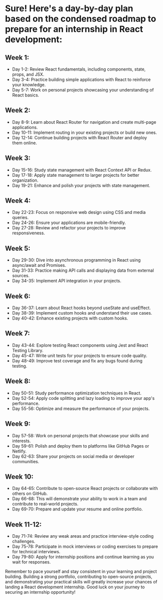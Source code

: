 # Sure! Here's a day-by-day plan based on the condensed roadmap to prepare for an internship in React development:

## Week 1:
- Day 1-2: Review React fundamentals, including components, state, props, and JSX.
- Day 3-4: Practice building simple applications with React to reinforce your knowledge.
- Day 5-7: Work on personal projects showcasing your understanding of React basics.

## Week 2:
- Day 8-9: Learn about React Router for navigation and create multi-page applications.
- Day 10-11: Implement routing in your existing projects or build new ones.
- Day 12-14: Continue building projects with React Router and deploy them online.

## Week 3:
- Day 15-16: Study state management with React Context API or Redux.
- Day 17-18: Apply state management to larger projects for better organization.
- Day 19-21: Enhance and polish your projects with state management.

## Week 4:
- Day 22-23: Focus on responsive web design using CSS and media queries.
- Day 24-26: Ensure your applications are mobile-friendly.
- Day 27-28: Review and refactor your projects to improve responsiveness.

## Week 5:
- Day 29-30: Dive into asynchronous programming in React using async/await and Promises.
- Day 31-33: Practice making API calls and displaying data from external sources.
- Day 34-35: Implement API integration in your projects.

## Week 6:
- Day 36-37: Learn about React hooks beyond useState and useEffect.
- Day 38-39: Implement custom hooks and understand their use cases.
- Day 40-42: Enhance existing projects with custom hooks.

## Week 7:
- Day 43-44: Explore testing React components using Jest and React Testing Library.
- Day 45-47: Write unit tests for your projects to ensure code quality.
- Day 48-49: Improve test coverage and fix any bugs found during testing.

## Week 8:
- Day 50-51: Study performance optimization techniques in React.
- Day 52-54: Apply code splitting and lazy loading to improve your app's performance.
- Day 55-56: Optimize and measure the performance of your projects.

## Week 9:
- Day 57-58: Work on personal projects that showcase your skills and interests.
- Day 59-61: Polish and deploy them to platforms like GitHub Pages or Netlify.
- Day 62-63: Share your projects on social media or developer communities.

## Week 10:
- Day 64-65: Contribute to open-source React projects or collaborate with others on GitHub.
- Day 66-68: This will demonstrate your ability to work in a team and contribute to real-world projects.
- Day 69-70: Prepare and update your resume and online portfolio.

## Week 11-12:
- Day 71-74: Review any weak areas and practice interview-style coding challenges.
- Day 75-78: Participate in mock interviews or coding exercises to prepare for technical interviews.
- Day 79-80: Apply for internship positions and continue learning as you wait for responses.

Remember to pace yourself and stay consistent in your learning and project building. Building a strong portfolio, contributing to open-source projects, and demonstrating your practical skills will greatly increase your chances of landing a React development internship. Good luck on your journey to securing an internship opportunity!